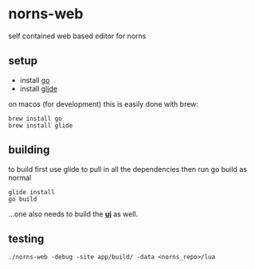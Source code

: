 # norns-web

self contained web based editor for norns

## setup

* install [go](https://golang.org)
* install [glide](https://glide.sh/)

on macos (for development) this is easily done with brew:
```
brew install go
brew install glide
```

## building

to build first use glide to pull in all the dependencies then run go build as normal

```
glide install
go build
```

...one also needs to build the [**ui**](app/README.md) as well.

## testing

```
./norns-web -debug -site app/build/ -data <norns_repo>/lua
```




